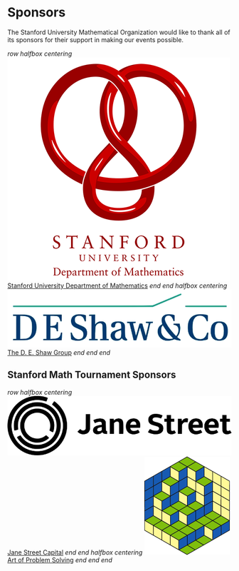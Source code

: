 # Sponsors

The Stanford University Mathematical Organization would like to thank all of its
sponsors for their support in making our events possible.

$row$
$halfbox$
$centering$
[![](/images/StanfordMath-logoTransp.png)](http://math.stanford.edu)
[Stanford University Department of Mathematics](http://math.stanford.edu)
$end$
$end$
$halfbox$
$centering$
[![](/images/DEShaw-logo.png)](http://deshaw.com)
[The D. E. Shaw Group](http://www.deshaw.com)
$end$
$end$
$end$

## Stanford Math Tournament Sponsors

$row$
$halfbox$
$centering$
[![](/images/JaneStreet-logo.png)](http://janestreet.com)
[Jane Street Capital](http://janestreet.com)
$end$
$end$
$halfbox$
$centering$
[![](/images/aops-logo.png)](http://artofproblemsolving.com)
[Art of Problem Solving](http://artofproblemsolving.com)
$end$
$end$
$end$
